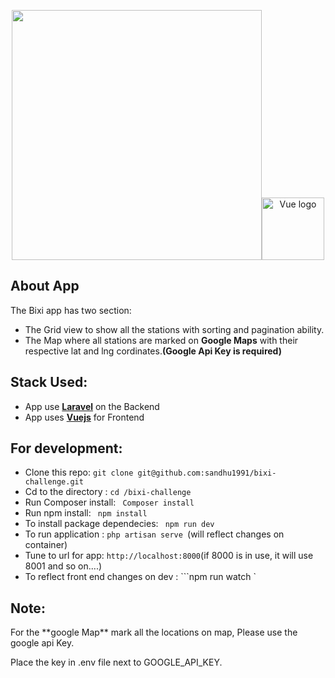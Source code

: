 <p align="center"><a href="https://laravel.com" target="_blank"><img src="https://raw.githubusercontent.com/laravel/art/master/logo-lockup/5%20SVG/2%20CMYK/1%20Full%20Color/laravel-logolockup-cmyk-red.svg" width="400"></a><a href="https://vuejs.org" target="_blank" rel="noopener noreferrer"><img width="100" src="https://vuejs.org/images/logo.png" alt="Vue logo"></a></p>

## About App

The Bixi app has two section:
  - The Grid view to show all the stations with sorting and pagination ability.
  - The Map where all stations are marked on **Google Maps** with their respective lat and lng cordinates.**(Google Api Key is required)**

## Stack Used:

 -  App use **[Laravel](https://laravel.com/)** on the Backend
 -  App uses **[Vuejs](https://vuejs.org/)** for Frontend

## For development:
* Clone this repo: ``` git clone git@github.com:sandhu1991/bixi-challenge.git ```
* Cd to the directory : ``` cd /bixi-challenge ```
* Run Composer install: ``` Composer install```
* Run npm install: ``` npm install```
* To install package dependecies: ``` npm run dev```
* To run application : ```php artisan serve ```(will reflect changes on container)
* Tune to url for app: ``` http://localhost:8000 ```(if 8000 is in use, it will use 8001 and so on....)
* To reflect front end changes on dev : ```npm run watch `

## Note:
<p>For the **google Map** mark all the locations on map, Please use the google api Key.</p>
<p>Place the key in .env file next to GOOGLE_API_KEY.</p>
